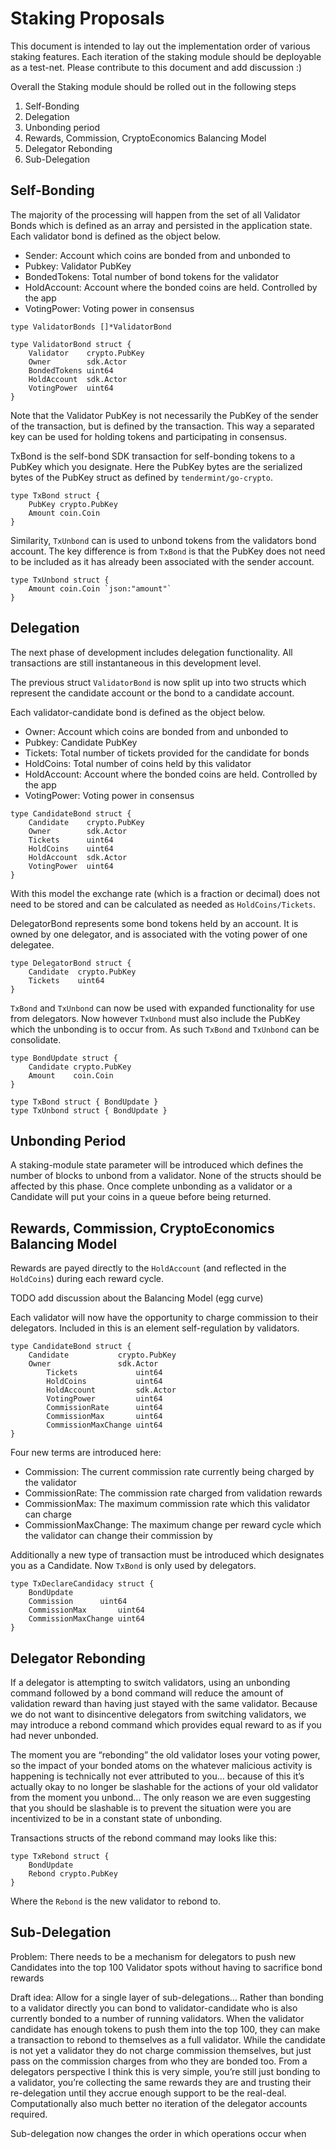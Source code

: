 # Staking Proposals

This document is intended to lay out the implementation order of various
staking features. Each iteration of the staking module should be deployable 
as a test-net. Please contribute to this document and add discussion :)

Overall the Staking module should be rolled out in the following steps

1. Self-Bonding
2. Delegation
3. Unbonding period
4. Rewards, Commission, CryptoEconomics Balancing Model
5. Delegator Rebonding
6. Sub-Delegation

## Self-Bonding

The majority of the processing will happen from the set of all Validator Bonds
which is defined as an array and persisted in the application state.  Each
validator bond is defined as the object below. 
 - Sender: Account which coins are bonded from and unbonded to
 - Pubkey: Validator PubKey
 - BondedTokens: Total number of bond tokens for the validator
 - HoldAccount: Account where the bonded coins are held. Controlled by the app
 - VotingPower: Voting power in consensus

``` golang
type ValidatorBonds []*ValidatorBond

type ValidatorBond struct {
	Validator    crypto.PubKey 
	Owner        sdk.Actor    
	BondedTokens uint64    
	HoldAccount  sdk.Actor 
	VotingPower  uint64   
}
```
Note that the Validator PubKey is not necessarily the PubKey of the sender of
the transaction, but is defined by the transaction. This way a separated key
can be used for holding tokens and participating in consensus. 


TxBond is the self-bond SDK transaction for self-bonding tokens to a PubKey
which you designate.  Here the PubKey bytes are the serialized bytes of the
PubKey struct as defined by `tendermint/go-crypto`.

``` golang
type TxBond struct {
	PubKey crypto.PubKey 
	Amount coin.Coin     
}
```

Similarity, `TxUnbond` can is used to unbond tokens from the validators bond
account. The key difference is from `TxBond` is that the PubKey does not need
to be included as it has already been associated with the sender account.


``` golang
type TxUnbond struct {
	Amount coin.Coin `json:"amount"`
}
```

## Delegation

The next phase of development includes delegation functionality. All transactions
are still instantaneous in this development level.

The previous struct `ValidatorBond` is now split up into two structs which represent
the candidate account or the bond to a candidate account.

Each validator-candidate bond is defined as the object below. 
 - Owner: Account which coins are bonded from and unbonded to
 - Pubkey: Candidate PubKey
 - Tickets: Total number of tickets provided for the candidate for bonds
 - HoldCoins: Total number of coins held by this validator
 - HoldAccount: Account where the bonded coins are held. Controlled by the app
 - VotingPower: Voting power in consensus

``` golang
type CandidateBond struct {
	Candidate    crypto.PubKey
	Owner        sdk.Actor
	Tickets      uint64    
	HoldCoins    uint64  
	HoldAccount  sdk.Actor 
	VotingPower  uint64   
}
```

With this model the exchange rate (which is a fraction or decimal) does not
need to be stored and can be calculated as needed as `HoldCoins/Tickets`. 

DelegatorBond represents some bond tokens held by an account. It is owned by
one delegator, and is associated with the voting power of one delegatee.

``` golang
type DelegatorBond struct {
	Candidate  crypto.PubKey
	Tickets    uint64
} 
```

`TxBond` and `TxUnbond` can now be used with expanded 
functionality for use from delegators. Now however `TxUnbond` must also include 
the PubKey which the unbonding is to occur from. As such `TxBond` and `TxUnbond` 
can be consolidate. 

``` golang
type BondUpdate struct {
	Candidate crypto.PubKey
	Amount    coin.Coin       
}

type TxBond struct { BondUpdate }
type TxUnbond struct { BondUpdate }
```

## Unbonding Period

A staking-module state parameter will be introduced which defines the number of
blocks to unbond from a validator. None of the structs should be affected by
this phase. Once complete unbonding as a validator or a Candidate will put your
coins in a queue before being returned.


## Rewards, Commission, CryptoEconomics Balancing Model

Rewards are payed directly to the `HoldAccount` (and reflected in the `HoldCoins`) 
during each reward cycle.

TODO add discussion about the Balancing Model (egg curve)

Each validator will now have the opportunity to charge commission to their
delegators. Included in this is an element self-regulation by validators.
 
``` golang
type CandidateBond struct {
	Candidate           crypto.PubKey
	Owner               sdk.Actor 
    	Tickets             uint64    
    	HoldCoins           uint64  
    	HoldAccount         sdk.Actor 
    	VotingPower         uint64   
    	CommissionRate      uint64
    	CommissionMax       uint64
    	CommissionMaxChange uint64
}
```

Four new terms are introduced here:
 - Commission: The current commission rate currently being charged by the validator
 - CommissionRate:  The commission rate charged from validation rewards
 - CommissionMax:  The maximum commission rate which this validator can charge
 - CommissionMaxChange: The maximum change per reward cycle which the validator can change their commission by

Additionally a new type of transaction must be introduced which designates you as a 
Candidate. Now `TxBond` is only used by delegators. 

``` golang
type TxDeclareCandidacy struct {
	BondUpdate
	Commission 	    uint64  
	CommissionMax 	    uint64 
	CommissionMaxChange uint64 
}
```

## Delegator Rebonding

If a delegator is attempting to switch validators, using an unbonding command followed
by a bond command will reduce the amount of validation reward than having just stayed
with the same validator. Because we do not want to disincentive delegators from
switching validators, we may introduce a rebond command which provides equal reward 
to as if you had never unbonded. 

The moment you are “rebonding” the old validator loses your voting power, so the
impact of your bonded atoms on the whatever malicious activity is happening is
technically not ever attributed to you… because of this it’s actually okay to
no longer be slashable for the actions of your old validator from the moment
you unbond… The only reason we are even suggesting that you should be slashable
is to prevent the situation were you are incentivized to be in a constant state
of unbonding. 

Transactions structs of the rebond command may looks like this: 

``` golang
type TxRebond struct {
	BondUpdate
	Rebond crypto.PubKey
}
```

Where the `Rebond` is the new validator to rebond to. 

## Sub-Delegation

Problem: There needs to be a mechanism for delegators to push new Candidates
into the top 100 Validator spots without having to sacrifice bond rewards

Draft idea: Allow for a single layer of sub-delegations… Rather than bonding to
a validator directly you can bond to validator-candidate who is also currently
bonded to a number of running validators. When the validator candidate has
enough tokens to push them into the top 100, they can make a transaction to
rebond to themselves as a full validator. While the candidate is not yet a
validator they do not charge commission themselves, but just pass on the
commission charges from who they are bonded too. From a delegators perspective
I think this is very simple, you’re still just bonding to a validator, you’re
collecting the same rewards they are and trusting their re-delegation until
they accrue enough support to be the real-deal. Computationally also much
better no iteration of the delegator accounts required.

Sub-delegation now changes the order in which operations occur when 

